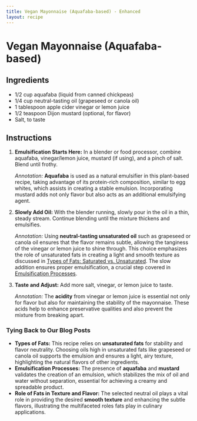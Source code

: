 ```yaml
---
title: Vegan Mayonnaise (Aquafaba-based) - Enhanced 
layout: recipe
---
```


# Vegan Mayonnaise (Aquafaba-based)  
  
## Ingredients  
  
* 1/2 cup aquafaba (liquid from canned chickpeas)  
* 1/4 cup neutral-tasting oil (grapeseed or canola oil)  
* 1 tablespoon apple cider vinegar or lemon juice  
* 1/2 teaspoon Dijon mustard (optional, for flavor)  
* Salt, to taste  
  
## Instructions  
  
1. **Emulsification Starts Here:** In a blender or food processor, combine aquafaba, vinegar/lemon juice, mustard (if using), and a pinch of salt. Blend until frothy.  
  
   *Annotation:* **Aquafaba** is used as a natural emulsifier in this plant-based recipe, taking advantage of its protein-rich composition, similar to egg whites, which assists in creating a stable emulsion. Incorporating mustard adds not only flavor but also acts as an additional emulsifying agent.  
  
2. **Slowly Add Oil:** With the blender running, slowly pour in the oil in a thin, steady stream. Continue blending until the mixture thickens and emulsifies.  
  
   *Annotation:* Using **neutral-tasting unsaturated oil** such as grapeseed or canola oil ensures that the flavor remains subtle, allowing the tanginess of the vinegar or lemon juice to shine through. This choice emphasizes the role of unsaturated fats in creating a light and smooth texture as discussed in [Types of Fats: Saturated vs. Unsaturated](#types-of-fats-saturated-vs-unsaturated). The slow addition ensures proper emulsification, a crucial step covered in [Emulsification Processes](#emulsification-processes).  
  
3. **Taste and Adjust:** Add more salt, vinegar, or lemon juice to taste.  
  
   *Annotation:* The **acidity** from vinegar or lemon juice is essential not only for flavor but also for maintaining the stability of the mayonnaise. These acids help to enhance preservative qualities and also prevent the mixture from breaking apart.  
  
### Tying Back to Our Blog Posts  
  
* **Types of Fats:** This recipe relies on **unsaturated fats** for stability and flavor neutrality. Choosing oils high in unsaturated fats like grapeseed or canola oil supports the emulsion and ensures a light, airy texture, highlighting the natural flavors of other ingredients.  
* **Emulsification Processes:** The presence of **aquafaba** and **mustard** validates the creation of an emulsion, which stabilizes the mix of oil and water without separation, essential for achieving a creamy and spreadable product.  
* **Role of Fats in Texture and Flavor:** The selected neutral oil plays a vital role in providing the desired **smooth texture** and enhancing the subtle flavors, illustrating the multifaceted roles fats play in culinary applications.  

